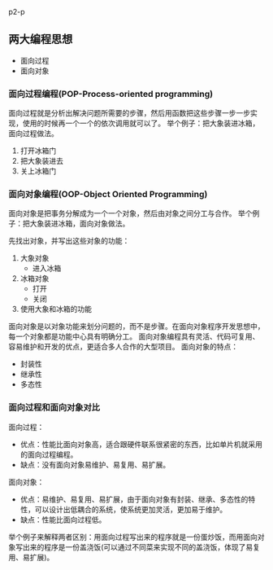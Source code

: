p2-p
## 两大编程思想
* 面向过程
* 面向对象

### 面向过程编程(POP-Process-oriented programming)
面向过程就是分析出解决问题所需要的步骤，然后用函数把这些步骤一步一步实现，使用的时候再一个一个的依次调用就可以了。
举个例子：把大象装进冰箱，面向过程做法。
1. 打开冰箱门
2. 把大象装进去
3. 关上冰箱门

### 面向对象编程(OOP-Object Oriented Programming)
面向对象是把事务分解成为一个一个对象，然后由对象之间分工与合作。
举个例子：把大象装进冰箱，面向对象做法。

先找出对象，并写出这些对象的功能：
1. 大象对象
   * 进入冰箱
2. 冰箱对象
   * 打开
   * 关闭
3. 使用大象和冰箱的功能

面向对象是以对象功能来划分问题的，而不是步骤。在面向对象程序开发思想中，每一个对象都是功能中心具有明确分工。
面向对象编程具有灵活、代码可复用、容易维护和开发的优点，更适合多人合作的大型项目。
面向对象的特点：
* 封装性
* 继承性
* 多态性

### 面向过程和面向对象对比
面向过程：
* 优点：性能比面向对象高，适合跟硬件联系很紧密的东西，比如单片机就采用的面向过程编程。
* 缺点：没有面向对象易维护、易复用、易扩展。

面向对象：
* 优点：易维护、易复用、易扩展，由于面向对象有封装、继承、多态性的特性，可以设计出低耦合的系统，使系统更加灵活，更加易于维护。
* 缺点：性能比面向过程低。

举个例子来解释两者区别：用面向过程写出来的程序就是一份蛋炒饭，而用面向对象写出来的程序是一份盖浇饭(可以通过不同菜来实现不同的盖浇饭，体现了易复用、易扩展)。
